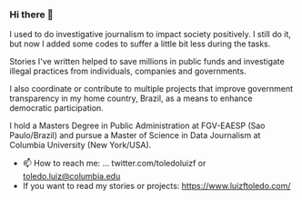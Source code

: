 ### Hi there 👋

I used to do investigative journalism to impact society positively. I still do it, but now I added some codes to suffer a little bit less during the tasks.

Stories I've written helped to save millions in public funds and investigate illegal practices from individuals, companies and governments.

 I also coordinate or contribute to multiple projects that improve government transparency in my home country, Brazil, as a means to enhance democratic participation.

I hold a Masters Degree in Public Administration at FGV-EAESP (Sao Paulo/Brazil) and pursue a Master of Science in Data Journalism at Columbia University (New York/USA).


- 📫 How to reach me: ... twitter.com/toledoluizf or toledo.luiz@columbia.edu
- If you want to read my stories or projects: https://www.luizftoledo.com/
